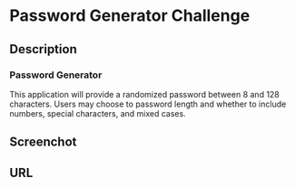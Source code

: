 # Password Generator Challenge
## Description
### Password Generator
This application will provide a randomized password between 8 and 128 characters. Users may choose to password length and whether to include numbers, special characters, and mixed cases. 

## Screenchot

## URL

